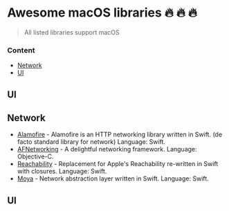 # Awesome macOS libraries :fire: :fire: :fire:

> All listed libraries support macOS 

### Content
- [Network](#Network)
- [UI](#UI)

## UI

## Network
- [Alamofire](https://github.com/Alamofire/Alamofire) - Alamofire is an HTTP networking library written in Swift. (de facto standard library for network) Language: Swift.  
- [AFNetworking](https://github.com/AFNetworking/AFNetworking) - A delightful networking framework. Language: Objective-C. 
- [Reachability](https://github.com/ashleymills/Reachability.swift) - Replacement for Apple's Reachability re-written in Swift with closures. Language: Swift. 
- [Moya](https://github.com/Moya/Moya) - Network abstraction layer written in Swift. Language: Swift. 

## UI
